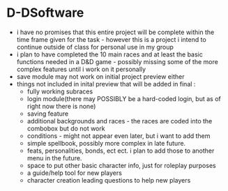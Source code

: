 # D-DSoftware
- i have no promises that this entire project will be complete within the time frame given for the task - however this is a project i intend to continue outside of class for personal use in my group
- i plan to have completed the 10 main races and at least the basic functions needed in a D&D game - possibly missing some of the more complex features until i work on it personally
- save module may not work on initial project preview either
- things not included in inital preview that will be added in final :
    - fully working subraces
    - login module(there may POSSIBLY be a hard-coded login, but as of right now there is none)
    - saving feature
    - additional backgrounds and races - the races are coded into the combobox but do not work
    - conditions - might not appear even later, but i want to add them
    - simple spellbook, possibly more complex in late future.
    - feats, personalities, bonds, ect ect. i plan to add those to another menu in the future.
    - space to put other basic character info, just for roleplay purposes
    - a guide/help tool for new players
    - character creation leading questions to help new players